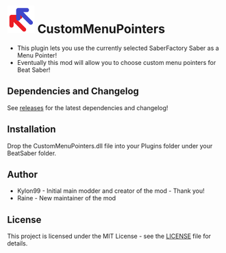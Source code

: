 # ![IMG](CustomMenuPointers/Resources/CustomMenuPointers64.png) CustomMenuPointers

* This plugin lets you use the currently selected SaberFactory Saber as a Menu Pointer!
* Eventually this mod will allow you to choose custom menu pointers for Beat Saber!

## Dependencies and Changelog
See [releases](https://github.com/dawnvt/CustomMenuPointers/releases/latest) for the latest dependencies and changelog!


## Installation

Drop the CustomMenuPointers.dll file into your Plugins folder under your BeatSaber folder.

## Author
* Kylon99 - Initial main modder and creator of the mod - Thank you!
* Raine - New maintainer of the mod

## License
This project is licensed under the MIT License - see the [LICENSE](LICENSE) file for details.
